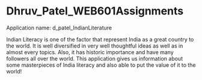 # Dhruv_Patel_WEB601Assignments
 
Application name: d_patel_IndianLiterature

Indian Literacy is one of the factor that represent India as a great country to the world. It is well diversified in very well thoughtful ideas as well as in almost every topics. Also, it has historic importance and have many followers all over the world. This application gives us information about some masterpieces of India literacy and also able to put the value of it to the world!
